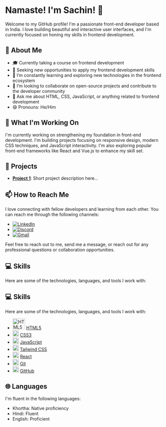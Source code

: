 # Namaste! I'm Sachin!  👋

Welcome to my GitHub profile! I'm a passionate front-end developer based in India. I love building beautiful and interactive user interfaces, and I'm currently focused on honing my skills in frontend development.

## 🌟 About Me

- 🎓 Currently taking a course on frontend development
- 💼 Seeking new opportunities to apply my frontend development skills
- 🌱 I’m constantly learning and exploring new technologies in the frontend ecosystem
- 👯 I’m looking to collaborate on open-source projects and contribute to the developer community
- 💬 Ask me about HTML, CSS, JavaScript, or anything related to frontend development
- 😄 Pronouns: He/Him

## 🔭 What I'm Working On

I'm currently working on strengthening my foundation in front-end development. I'm building projects focusing on responsive design, modern CSS techniques, and JavaScript interactivity. I'm also exploring popular front-end frameworks like React and Vue.js to enhance my skill set.

## 🚀 Projects

- [**Project 1**](https://github.com/IamSachin10/E-sketch.git): Short project description here...

## 📫 How to Reach Me

I love connecting with fellow developers and learning from each other. You can reach me through the following channels:

- [![LinkedIn](https://myclouddoor.com/wp-content/uploads/2019/11/Linkedin-logo.png)](https://www.linkedin.com/in/sachin-m-6a6a98a2/)
- [![Discord](https://img.shields.io/badge/Discord-Sachin%234277-7289DA?logo=discord&logoColor=white&style=flat-square)](https://discord.com/users/Sachin#4277)
- [![Gmail](https://th.bing.com/th/id/OIP.VPVx8mYEC2KaNEJYQJknvQHaEd?rs=1&pid=ImgDetMain)](mailto:sachin.frontenddev@gmail.com)

Feel free to reach out to me, send me a message, or reach out for any professional questions or collaboration opportunities.

## 💻 Skills

Here are some of the technologies, languages, and tools I work with:

## 💻 Skills

Here are some of the technologies, languages, and tools I work with:

- <img src="https://image.slidesharecdn.com/html-140215074152-phpapp01/95/html-1-638.jpg?cb=1392450195" alt="HTML5" width="40" height="35"> [HTML5](https://developer.mozilla.org/en-US/docs/Web/HTML)
- <img src="https://cdnjs.cloudflare.com/ajax/libs/font-awesome/6.0.0-beta3/svgs/regular/css3.svg" alt="CSS3" width="20" height="20"> [CSS3](https://developer.mozilla.org/en-US/docs/Web/CSS)
- <img src="https://cdnjs.cloudflare.com/ajax/libs/font-awesome/6.0.0-beta3/svgs/regular/js.svg" alt="JavaScript" width="20" height="20"> [JavaScript](https://developer.mozilla.org/en-US/docs/Web/JavaScript)
- <img src="https://cdnjs.cloudflare.com/ajax/libs/font-awesome/6.0.0-beta3/svgs/brands/tailwind-css.svg" alt="Tailwind CSS" width="20" height="20"> [Tailwind CSS](https://tailwindcss.com/)
- <img src="https://cdnjs.cloudflare.com/ajax/libs/font-awesome/6.0.0-beta3/svgs/brands/react.svg" alt="React" width="20" height="20"> [React](https://reactjs.org/)
- <img src="https://cdnjs.cloudflare.com/ajax/libs/font-awesome/6.0.0-beta3/svgs/brands/git.svg" alt="Git" width="20" height="20"> [Git](https://git-scm.com/)
- <img src="https://cdnjs.cloudflare.com/ajax/libs/font-awesome/6.0.0-beta3/svgs/brands/github.svg" alt="GitHub" width="20" height="20"> [GitHub](https://github.com/)


## 🌐 Languages

I'm fluent in the following languages:

- Khortha: Native proficiency
- Hindi: Fluent
- English: Proficient



